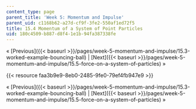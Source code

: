 ```yaml
---
content_type: page
parent_title: 'Week 5: Momentum and Impulse'
parent_uid: c1168b62-a27d-cf9f-3fe2-550af1ed72f5
title: 15.4 Momentum of a System of Point Particles
uid: 180c4509-b887-d8f4-1e1b-94fa387338fe
---
```


« [Previous]({{< baseurl >}}/pages/week-5-momentum-and-impulse/15.3-worked-example-bouncing-ball) | [Next]({{< baseurl >}}/pages/week-5-momentum-and-impulse/15.5-force-on-a-system-of-particles) »

{{< resource faa3b9e9-8eb0-2485-9fe0-79ef4fb947e9 >}}

« [Previous]({{< baseurl >}}/pages/week-5-momentum-and-impulse/15.3-worked-example-bouncing-ball) | [Next]({{< baseurl >}}/pages/week-5-momentum-and-impulse/15.5-force-on-a-system-of-particles) »